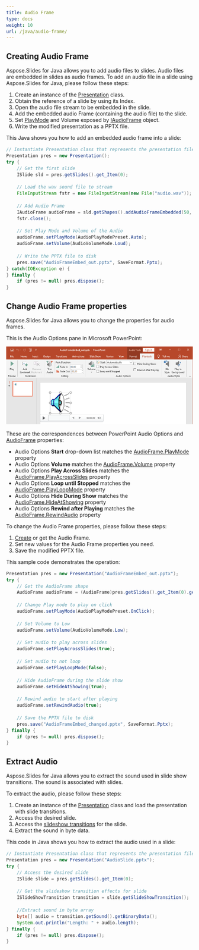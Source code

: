 ```yaml
---
title: Audio Frame
type: docs
weight: 10
url: /java/audio-frame/
---
```


## **Creating Audio Frame**
Aspose.Slides for Java allows you to add audio files to slides. Audio files are embedded in slides as audio frames. 
To add an audio file in a slide using Aspose.Slides for Java, please follow these steps:

1. Create an instance of the [Presentation](https://apireference.aspose.com/slides/java/com.aspose.slides/Presentation) class.
2. Obtain the reference of a slide by using its Index.
3. Open the audio file stream to be embedded in the slide.
4. Add the embedded audio Frame (containing the audio file) to the slide.
5. Set [PlayMode](https://apireference.aspose.com/slides/java/com.aspose.slides/AudioPlayModePreset) and Volume exposed by [IAudioFrame](https://apireference.aspose.com/slides/java/com.aspose.slides/IAudioFrame) object.
6. Write the modified presentation as a PPTX file.

This Java shows you how to add an embedded audio frame into a slide:

```Java
// Instantiate Presentation class that represents the presentation file
Presentation pres = new Presentation();
try {
	// Get the first slide
	ISlide sld = pres.getSlides().get_Item(0);

	// Load the wav sound file to stream
	FileInputStream fstr = new FileInputStream(new File("audio.wav"));

	// Add Audio Frame
	IAudioFrame audioFrame = sld.getShapes().addAudioFrameEmbedded(50, 150, 100, 100, fstr);
	fstr.close();
	
	// Set Play Mode and Volume of the Audio
	audioFrame.setPlayMode(AudioPlayModePreset.Auto);
	audioFrame.setVolume(AudioVolumeMode.Loud);

	// Write the PPTX file to disk
	pres.save("AudioFrameEmbed_out.pptx", SaveFormat.Pptx);
} catch(IOException e) {
} finally {
	if (pres != null) pres.dispose();
}
```

## **Change Audio Frame properties**
Aspose.Slides for Java allows you to change the properties for audio frames. 

This is the Audio Options pane in Microsoft PowerPoint:

![example1_image](audio_frame_0.png)

These are the correspondences between PowerPoint Audio Options and [AudioFrame](https://apireference.aspose.com/slides/java/com.aspose.slides/AudioFrame) properties:
- Audio Options **Start** drop-down list matches the [AudioFrame.PlayMode](https://apireference.aspose.com/slides/java/com.aspose.slides/AudioFrame#getPlayMode--) property
- Audio Options **Volume** matches the [AudioFrame.Volume](https://apireference.aspose.com/slides/java/com.aspose.slides/AudioFrame#getVolume--) property
- Audio Options **Play Across Slides** matches the [AudioFrame.PlayAcrossSlides](https://apireference.aspose.com/slides/java/com.aspose.slides/AudioFrame#getPlayAcrossSlides--) property
- Audio Options **Loop until Stopped** matches the [AudioFrame.PlayLoopMode](https://apireference.aspose.com/slides/java/com.aspose.slides/AudioFrame#getPlayLoopMode--) property
- Audio Options **Hide During Show** matches the [AudioFrame.HideAtShowing](https://apireference.aspose.com/slides/java/com.aspose.slides/AudioFrame#getHideAtShowing--) property
- Audio Options **Rewind after Playing** matches the [AudioFrame.RewindAudio](https://apireference.aspose.com/slides/java/com.aspose.slides/AudioFrame#getRewindAudio--) property

To change the Audio Frame properties, please follow these steps:

1. [Сreate](#create-audio-frame) or get the Audio Frame.
2. Set new values for the Audio Frame properties you need. 
3. Save the modified PPTX file.

This sample code demonstrates the operation:

```java 
Presentation pres = new Presentation("AudioFrameEmbed_out.pptx");
try {
	// Get the AudioFrame shape
	AudioFrame audioFrame = (AudioFrame)pres.getSlides().get_Item(0).getShapes().get_Item(0);

	// Change Play mode to play on click
	audioFrame.setPlayMode(AudioPlayModePreset.OnClick);

	// Set Volume to Low
	audioFrame.setVolume(AudioVolumeMode.Low);

	// Set audio to play across slides
	audioFrame.setPlayAcrossSlides(true);

	// Set audio to not loop
	audioFrame.setPlayLoopMode(false);

	// Hide AudioFrame during the slide show
	audioFrame.setHideAtShowing(true);

	// Rewind audio to start after playing
	audioFrame.setRewindAudio(true);

	// Save the PPTX file to disk
	pres.save("AudioFrameEmbed_changed.pptx", SaveFormat.Pptx);
} finally {
	if (pres != null) pres.dispose();
}
```

## **Extract Audio**
Aspose.Slides for Java allows you to extract the sound used in slide show transitions. The sound is associated with slides.

To extract the audio, please follow these steps:

1. Create an instance of the [Presentation](https://apireference.aspose.com/slides/java/com.aspose.slides/Presentation) class and load the presentation with slide transitions.
2. Access the desired slide.
3. Access the [slideshow transitions](https://apireference.aspose.com/slides/java/com.aspose.slides/IBaseSlide#getSlideShowTransition--) for the slide.
4. Extract the sound in byte data.

This code in Java shows you how to extract the audio used in a slide:

```java
// Instantiate Presentation class that represents the presentation file
Presentation pres = new Presentation("AudioSlide.pptx");
try {
    // Access the desired slide
    ISlide slide = pres.getSlides().get_Item(0);
    
    // Get the slideshow transition effects for slide
    ISlideShowTransition transition = slide.getSlideShowTransition();
    
    //Extract sound in byte array
    byte[] audio = transition.getSound().getBinaryData();
    System.out.println("Length: " + audio.length);
} finally {
    if (pres != null) pres.dispose();
}
```